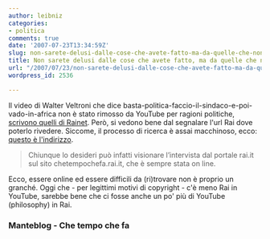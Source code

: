 ```yaml
---
author: leibniz
categories:
- politica
comments: true
date: '2007-07-23T13:34:59Z'
slug: non-sarete-delusi-dalle-cose-che-avete-fatto-ma-da-quelle-che-non-avrete-fatto
title: Non sarete delusi dalle cose che avete fatto, ma da quelle che non avrete fatto
url: "/2007/07/23/non-sarete-delusi-dalle-cose-che-avete-fatto-ma-da-quelle-che-non-avrete-fatto/"
wordpress_id: 2536

---
```

Il video di Walter Veltroni che dice basta-politica-faccio-il-sindaco-e-poi-vado-in-africa non è stato rimosso da YouTube per ragioni politiche, [scrivono quelli di Rainet](http://www.mantellini.it/2007_07_01_archivio.htm#3158836530179246762). Però, si vedono bene dal segnalare l'url Rai dove poterlo rivedere. Siccome, il processo di ricerca è assai macchinoso, ecco: [questo è l'indirizzo](http://www.chetempochefa.rai.it/TE_videoteca/0,10916,,00.html?nome=veltroni&anno=2006&mese=10&x=34&y=4&tipo=vt).


> Chiunque lo desideri può infatti visionare l’intervista dal portale rai.it sul sito chetempochefa.rai.it, che è sempre stata on line.


Ecco, essere online ed essere difficili da (ri)trovare non è proprio un granché. Oggi che - per legittimi motivi di copyright - c'è meno Rai in YouTube, sarebbe bene che ci fosse anche un po' più di YouTube (philosophy) in Rai.


### Manteblog - Che tempo che fa
